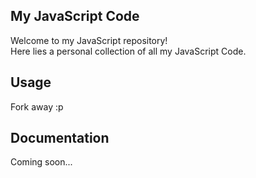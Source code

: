 ## My JavaScript Code

Welcome to my JavaScript repository!  
Here lies a personal collection of all my JavaScript Code.

## Usage

Fork away :p

## Documentation

Coming soon...